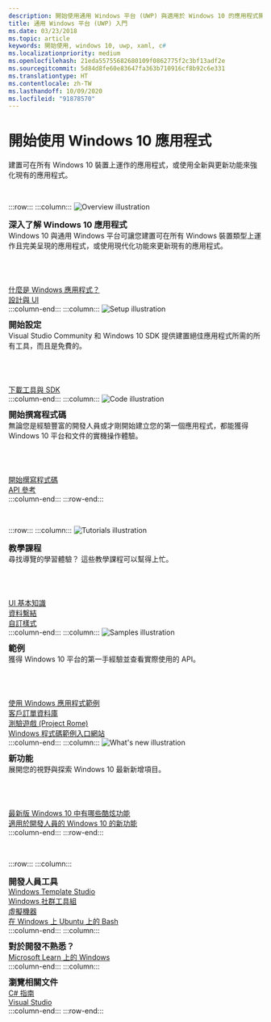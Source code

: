 ```yaml
---
description: 開始使用通用 Windows 平台 (UWP) 與適用於 Windows 10 的應用程式開發。
title: 通用 Windows 平台 (UWP) 入門
ms.date: 03/23/2018
ms.topic: article
keywords: 開始使用, windows 10, uwp, xaml, c#
ms.localizationpriority: medium
ms.openlocfilehash: 21eda55755682680109f0862775f2c3bf13adf2e
ms.sourcegitcommit: 5d84d8fe60e83647fa363b710916cf8b92c6e331
ms.translationtype: HT
ms.contentlocale: zh-TW
ms.lasthandoff: 10/09/2020
ms.locfileid: "91878570"
---
```

# <a name="get-started-with-windows-10-apps"></a>開始使用 Windows 10 應用程式

建置可在所有 Windows 10 裝置上運作的應用程式，或使用全新與更新功能來強化現有的應用程式。

<br/>

:::row:::
    :::column:::
        <img src="https://docs.microsoft.com/media/illustrations/biztalk-developer-documentation-1.svg" alt="Overview illustration" />
        <h3 style="margin-top: 10px; margin-bottom: 0px">深入了解 Windows 10 應用程式</h3>
        <p style="margin-top: 0px; margin-bottom: 50px">Windows 10 與通用 Windows 平台可讓您建置可在所有 Windows 裝置類型上運作且完美呈現的應用程式，或使用現代化功能來更新現有的應用程式。</p>
        <br>
        <a href="//docs.microsoft.com/windows/uwp/get-started/universal-application-platform-guide">什麼是 Windows 應用程式？</a><br/>
        <a href="/windows/uwp/design/">設計與 UI</a><br/>
    :::column-end:::
    :::column:::
        <img src="https://docs.microsoft.com/media/illustrations/biztalk-host-integration-install-configure.svg" alt="Setup illustration" />
        <h3 style="margin-top: 10px; margin-bottom: 0px">開始設定</h3>
        <p style="margin-top: 0px; margin-bottom: 50px">Visual Studio Community 和 Windows 10 SDK 提供建置絕佳應用程式所需的所有工具，而且是免費的。</p>
        <br>
        <a href="//docs.microsoft.com/windows/uwp/get-started/get-set-up">下載工具與 SDK</a><br/>
    :::column-end:::
    :::column:::
        <img src="https://docs.microsoft.com/media/illustrations/team-services-dev-ops-test.svg" alt="Code illustration" />
        <h3 style="margin-top: 10px; margin-bottom: 0px">開始撰寫程式碼</h3>
        <p style="margin-top: 0px; margin-bottom: 50px">無論您是經驗豐富的開發人員或才剛開始建立您的第一個應用程式，都能獲得 Windows 10 平台和文件的實機操作體驗。</p>
        <br>
        <a href="//docs.microsoft.com/windows/uwp/get-started/create-uwp-apps">開始撰寫程式碼</a><br/>
        <a href="//docs.microsoft.com/uwp/">API 參考</a><br/>
    :::column-end:::
:::row-end:::

<br/>

:::row:::
    :::column:::
        <img src="https://docs.microsoft.com/media/illustrations/biztalk-get-started-get-started.svg" alt="Tutorials illustration" />
        <h3 style="margin-top: 10px; margin-bottom: 0px">教學課程</h3>
        <p style="margin-top: 0px; margin-bottom: 50px">尋找導覽的學習體驗？ 這些教學課程可以幫得上忙。</p>
        <br>
        <a href="//docs.microsoft.com/windows/uwp/design/basics/xaml-basics-ui">UI 基本知識</a><br/>
        <a href="//docs.microsoft.com/windows/uwp/data-binding/xaml-basics-data-binding">資料繫結</a><br/>
        <a href="//docs.microsoft.com/windows/uwp/design/basics/xaml-basics-style">自訂樣式</a><br/>
    :::column-end:::
    :::column:::
        <img src="https://docs.microsoft.com/media/illustrations/biztalk-get-started-scenarios.svg" alt="Samples illustration" />
        <h3 style="margin-top: 10px; margin-bottom: 0px">範例</h3>
        <p style="margin-top: 0px; margin-bottom: 50px">獲得 Windows 10 平台的第一手經驗並查看實際使用的 API。</p>
        <br>
        <a href="//docs.microsoft.com/windows/uwp/get-started/get-uwp-app-samples">使用 Windows 應用程式範例</a><br/>
        <a href="//github.com/Microsoft/Windows-appsample-customers-orders-database">客戶訂單資料庫</a><br/>
        <a href="//github.com/Microsoft/Windows-appsample-remote-system-sessions">測驗遊戲 (Project Rome)</a><br/>
        <a href="//developer.microsoft.com/windows/samples">Windows 程式碼範例入口網站</a><br/>
    :::column-end:::
    :::column:::
        <img src="https://docs.microsoft.com/media/illustrations/ms365enterprise-partner-news-2.svg" alt="What's new illustration" />
        <h3 style="margin-top: 10px; margin-bottom: 0px">新功能</h3>
        <p style="margin-top: 0px; margin-bottom: 50px">展開您的視野與探索 Windows 10 最新新增項目。</p>
        <br>
        <a href="//developer.microsoft.com/windows/windows-10-for-developers">最新版 Windows 10 中有哪些酷炫功能</a><br/>
        <a href="//docs.microsoft.com/windows/uwp/whats-new/windows-10-version-latest">適用於開發人員的 Windows 10 的新功能</a><br/>
    :::column-end:::
:::row-end:::

<br/>

:::row:::
    :::column:::
        <h3 style="margin-top: 10px; margin-bottom: 0px">開發人員工具</h3>
        <a href="https://github.com/Microsoft/WindowsTemplateStudio/">Windows Template Studio</a><br/>
        <a href="//docs.microsoft.com/windows/uwpcommunitytoolkit/">Windows 社群工具組</a><br/>
        <a href="//developer.microsoft.com/windows/downloads/virtual-machines">虛擬機器</a><br/>
        <a href="//docs.microsoft.com/windows/wsl/about">在 Windows 上 Ubuntu 上的 Bash</a><br/>
    :::column-end:::
    :::column:::
        <h3 style="margin-top: 10px; margin-bottom: 0px">對於開發不熟悉？</h3>
        <a href="//docs.microsoft.com/learn/browse/%3Fproducts=windows&resource_type=module">Microsoft Learn 上的 Windows</a><br/>
    :::column-end:::
    :::column:::
        <h3 style="margin-top: 10px; margin-bottom: 0px">瀏覽相關文件</h3>
        <a href="//docs.microsoft.com/dotnet/csharp/">C# 指南</a><br/>
        <a href="//docs.microsoft.com/visualstudio/ide/">Visual Studio</a><br/>
    :::column-end:::
:::row-end:::